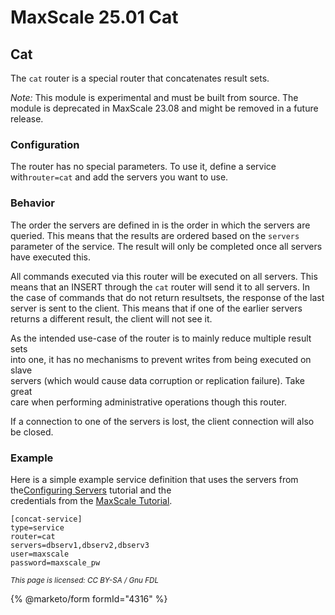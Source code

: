 # MaxScale 25.01 Cat

##

## Cat

The `cat` router is a special router that concatenates result sets.

_Note:_ This module is experimental and must be built from source. The\
module is deprecated in MaxScale 23.08 and might be removed in a future\
release.

### Configuration

The router has no special parameters. To use it, define a service with`router=cat` and add the servers you want to use.

### Behavior

The order the servers are defined in is the order in which the servers are\
queried. This means that the results are ordered based on the `servers`\
parameter of the service. The result will only be completed once all servers\
have executed this.

All commands executed via this router will be executed on all servers. This\
means that an INSERT through the `cat` router will send it to all servers. In\
the case of commands that do not return resultsets, the response of the last\
server is sent to the client. This means that if one of the earlier servers\
returns a different result, the client will not see it.

As the intended use-case of the router is to mainly reduce multiple result sets\
into one, it has no mechanisms to prevent writes from being executed on slave\
servers (which would cause data corruption or replication failure). Take great\
care when performing administrative operations though this router.

If a connection to one of the servers is lost, the client connection will also\
be closed.

### Example

Here is a simple example service definition that uses the servers from the[Configuring Servers](../mariadb-maxscale-25-01-tutorials/mariadb-maxscale-2501-maxscale-2501-configuring-servers.md) tutorial and the\
credentials from the [MaxScale Tutorial](../mariadb-maxscale-25-01-tutorials/mariadb-maxscale-2501-maxscale-2501-setting-up-mariadb-maxscale.md).

```
[concat-service]
type=service
router=cat
servers=dbserv1,dbserv2,dbserv3
user=maxscale
password=maxscale_pw
```

<sub>_This page is licensed: CC BY-SA / Gnu FDL_</sub>

{% @marketo/form formId="4316" %}
